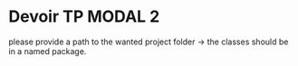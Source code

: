 # Devoir TP MODAL 2

please provide a path to the wanted project folder
-> the classes should be in a named package.
